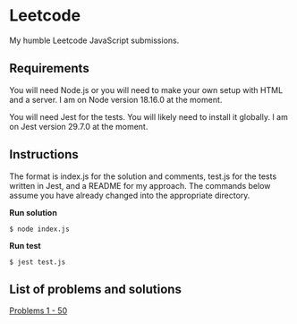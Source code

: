 # Leetcode
My humble Leetcode JavaScript submissions.

## Requirements
You will need Node.js or you will need to make your own setup with HTML and a server. I am on Node version 18.16.0 at the moment.

You will need Jest for the tests. You will likely need to install it globally. I am on Jest version 29.7.0 at the moment.

## Instructions
The format is index.js for the solution and comments, test.js for the tests written in Jest, and a README for my approach. The commands below assume you have already changed into the appropriate directory.

**Run solution**
```
$ node index.js
```

**Run test**
```
$ jest test.js
```

## List of problems and solutions
[Problems 1 - 50](problems/problems-0001-0050)
